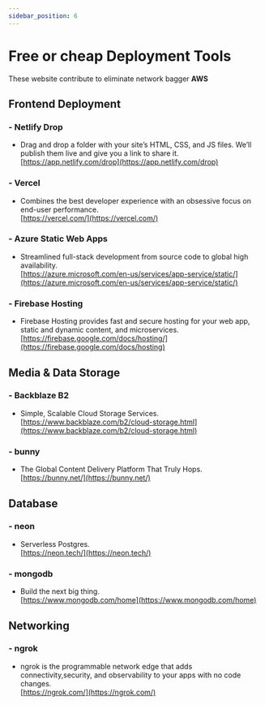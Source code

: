```yaml
---
sidebar_position: 6
---
```


# Free or cheap Deployment Tools

These website contribute to eliminate network bagger **AWS**

## Frontend Deployment
### - Netlify Drop
- Drag and drop a folder with your site’s HTML, CSS, and JS files. We’ll publish them live and give you a link to share it.       
[https://app.netlify.com/drop](https://app.netlify.com/drop)

### - Vercel
- Combines the best developer experience with an obsessive focus on end-user performance.          
[https://vercel.com/](https://vercel.com/)

### - Azure Static Web Apps
- Streamlined full-stack development from source code to global high availability.          
[https://azure.microsoft.com/en-us/services/app-service/static/](https://azure.microsoft.com/en-us/services/app-service/static/)

### - Firebase Hosting
- Firebase Hosting provides fast and secure hosting for your web app, static and dynamic content, and microservices.            
[https://firebase.google.com/docs/hosting/](https://firebase.google.com/docs/hosting)


## Media & Data Storage
### - Backblaze B2
- Simple, Scalable Cloud Storage Services.         
[https://www.backblaze.com/b2/cloud-storage.html](https://www.backblaze.com/b2/cloud-storage.html)

### - bunny
- The Global Content Delivery Platform That Truly Hops.           
[https://bunny.net/](https://bunny.net/)

## Database
### - neon
- Serverless Postgres.         
[https://neon.tech/](https://neon.tech/)

### - mongodb
- Build the next big thing.         
[https://www.mongodb.com/home](https://www.mongodb.com/home)

## Networking
### - ngrok
- ngrok is the programmable network edge that adds connectivity,security, and observability to your apps with no code changes.     
[https://ngrok.com/](https://ngrok.com/)
